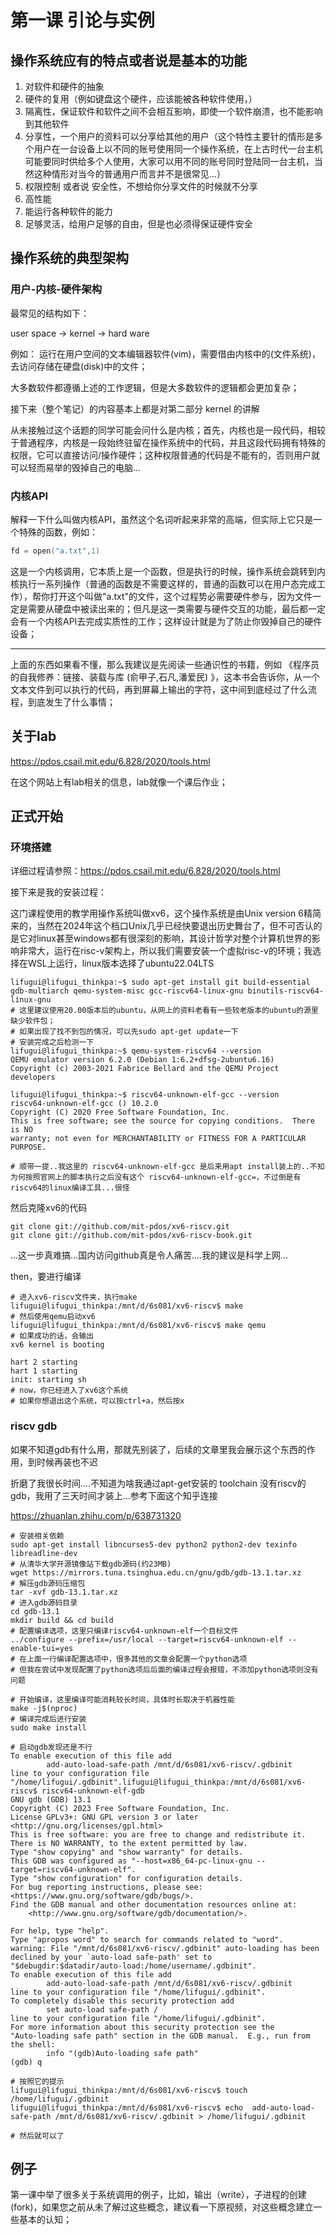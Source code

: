 # 第一课 引论与实例



## 操作系统应有的特点或者说是基本的功能

1. 对软件和硬件的抽象
2. 硬件的复用（例如键盘这个硬件，应该能被各种软件使用，）
3. 隔离性，保证软件和软件之间不会相互影响，即使一个软件崩溃，也不能影响到其他软件
4. 分享性，一个用户的资料可以分享给其他的用户（这个特性主要针的情形是多个用户在一台设备上以不同的账号使用同一个操作系统，在上古时代一台主机可能要同时供给多个人使用，大家可以用不同的账号同时登陆同一台主机，当然这种情形对当今的普通用户而言并不是很常见...）
5. 权限控制 或者说 安全性，不想给你分享文件的时候就不分享
6. 高性能
7. 能运行各种软件的能力
8. 足够灵活，给用户足够的自由，但是也必须得保证硬件安全



## 操作系统的典型架构

### 用户-内核-硬件架构

最常见的结构如下：

user space -> kernel -> hard ware

例如： 运行在用户空间的文本编辑器软件(vim)，需要借由内核中的(文件系统)，去访问存储在硬盘(disk)中的文件；

大多数软件都遵循上述的工作逻辑，但是大多数软件的逻辑都会更加复杂；

接下来（整个笔记）的内容基本上都是对第二部分 kernel 的讲解

从未接触过这个话题的同学可能会问什么是内核；首先，内核也是一段代码，相较于普通程序，内核是一段始终驻留在操作系统中的代码，并且这段代码拥有特殊的权限，它可以直接访问/操作硬件；这种权限普通的代码是不能有的，否则用户就可以轻而易举的毁掉自己的电脑...



### 内核API

解释一下什么叫做内核API，虽然这个名词听起来非常的高端，但实际上它只是一个特殊的函数，例如：

```c
fd = open("a.txt",1)
```

这是一个内核调用，它本质上是一个函数，但是执行的时候，操作系统会跳转到内核执行一系列操作（普通的函数是不需要这样的，普通的函数可以在用户态完成工作），帮你打开这个叫做"a.txt"的文件，这个过程势必需要硬件参与，因为文件一定是需要从硬盘中被读出来的；但凡是这一类需要与硬件交互的功能，最后都一定会有一个内核API去完成实质性的工作；这样设计就是为了防止你毁掉自己的硬件设备；



--------------------

上面的东西如果看不懂，那么我建议是先阅读一些通识性的书籍，例如 《程序员的自我修养：链接、装载与库 (俞甲子,石凡,潘爱民) 》，这本书会告诉你，从一个文本文件到可以执行的代码，再到屏幕上输出的字符，这中间到底经过了什么流程，到底发生了什么事情；

 

## 关于lab

https://pdos.csail.mit.edu/6.828/2020/tools.html

在这个网站上有lab相关的信息，lab就像一个课后作业；



## 正式开始

### 环境搭建

详细过程请参照：https://pdos.csail.mit.edu/6.828/2020/tools.html

接下来是我的安装过程：

这门课程使用的教学用操作系统叫做xv6，这个操作系统是由Unix version 6精简来的，当然在2024年这个档口Unix几乎已经快要退出历史舞台了，但不可否认的是它对linux甚至windows都有很深刻的影响，其设计哲学对整个计算机世界的影响非常大，运行在risc-v架构上，所以我们需要安装一个虚拟risc-v的环境；我选择在WSL上运行，linux版本选择了ubuntu22.04LTS

```shell
lifugui@lifugui_thinkpa:~$ sudo apt-get install git build-essential gdb-multiarch qemu-system-misc gcc-riscv64-linux-gnu binutils-riscv64-linux-gnu
# 这里建议使用20.00版本后的ubuntu，从网上的资料老看有一些较老版本的ubuntu的源里缺少软件包；
# 如果出现了找不到包的情况，可以先sudo apt-get update一下
# 安装完成之后检测一下
lifugui@lifugui_thinkpa:~$ qemu-system-riscv64 --version
QEMU emulator version 6.2.0 (Debian 1:6.2+dfsg-2ubuntu6.16)
Copyright (c) 2003-2021 Fabrice Bellard and the QEMU Project developers

lifugui@lifugui_thinkpa:~$ riscv64-unknown-elf-gcc --version
riscv64-unknown-elf-gcc () 10.2.0
Copyright (C) 2020 Free Software Foundation, Inc.
This is free software; see the source for copying conditions.  There is NO
warranty; not even for MERCHANTABILITY or FITNESS FOR A PARTICULAR PURPOSE.

# 顺带一提..我这里的 riscv64-unknown-elf-gcc 是后来用apt install装上的..不知为何按照官网上的脚本执行之后没有这个 riscv64-unknown-elf-gcc=，不过倒是有riscv64的linux编译工具...很怪
```

然后克隆xv6的代码

```shell
git clone git://github.com/mit-pdos/xv6-riscv.git
git clone git://github.com/mit-pdos/xv6-riscv-book.git
```

...这一步真难搞...国内访问github真是令人痛苦....我的建议是科学上网...

then，要进行编译

```shell
# 进入xv6-riscv文件夹，执行make
lifugui@lifugui_thinkpa:/mnt/d/6s081/xv6-riscv$ make
# 然后使用qemu启动xv6
lifugui@lifugui_thinkpa:/mnt/d/6s081/xv6-riscv$ make qemu
# 如果成功的话，会输出
xv6 kernel is booting

hart 2 starting
hart 1 starting
init: starting sh
# now，你已经进入了xv6这个系统
# 如果你想退出这个系统，可以按ctrl+a，然后按x
```



### riscv gdb

如果不知道gdb有什么用，那就先别装了，后续的文章里我会展示这个东西的作用，到时候再装也不迟

折磨了我很长时间....不知道为啥我通过apt-get安装的 toolchain 没有riscv的gdb，我用了三天时间才装上...参考下面这个知乎连接

https://zhuanlan.zhihu.com/p/638731320



```shell
# 安装相关依赖
sudo apt-get install libncurses5-dev python2 python2-dev texinfo libreadline-dev
# 从清华大学开源镜像站下载gdb源码(约23MB)
wget https://mirrors.tuna.tsinghua.edu.cn/gnu/gdb/gdb-13.1.tar.xz
# 解压gdb源码压缩包
tar -xvf gdb-13.1.tar.xz
# 进入gdb源码目录
cd gdb-13.1
mkdir build && cd build
# 配置编译选项，这里只编译riscv64-unknown-elf一个目标文件
../configure --prefix=/usr/local --target=riscv64-unknown-elf --enable-tui=yes
# 在上面一行编译配置选项中，很多其他的文章会配置一个python选项
# 但我在尝试中发现配置了python选项后后面的编译过程会报错，不添加python选项则没有问题

# 开始编译，这里编译可能消耗较长时间，具体时长取决于机器性能
make -j$(nproc)
# 编译完成后进行安装
sudo make install
```



```shell
# 启动gdb发现还是不行
To enable execution of this file add
        add-auto-load-safe-path /mnt/d/6s081/xv6-riscv/.gdbinit
line to your configuration file "/home/lifugui/.gdbinit".lifugui@lifugui_thinkpa:/mnt/d/6s081/xv6-riscv$ riscv64-unknown-elf-gdb
GNU gdb (GDB) 13.1
Copyright (C) 2023 Free Software Foundation, Inc.
License GPLv3+: GNU GPL version 3 or later <http://gnu.org/licenses/gpl.html>
This is free software: you are free to change and redistribute it.
There is NO WARRANTY, to the extent permitted by law.
Type "show copying" and "show warranty" for details.
This GDB was configured as "--host=x86_64-pc-linux-gnu --target=riscv64-unknown-elf".
Type "show configuration" for configuration details.
For bug reporting instructions, please see:
<https://www.gnu.org/software/gdb/bugs/>.
Find the GDB manual and other documentation resources online at:
    <http://www.gnu.org/software/gdb/documentation/>.

For help, type "help".
Type "apropos word" to search for commands related to "word".
warning: File "/mnt/d/6s081/xv6-riscv/.gdbinit" auto-loading has been declined by your `auto-load safe-path' set to "$debugdir:$datadir/auto-load:/home/username/.gdbinit".
To enable execution of this file add
        add-auto-load-safe-path /mnt/d/6s081/xv6-riscv/.gdbinit
line to your configuration file "/home/lifugui/.gdbinit".
To completely disable this security protection add
        set auto-load safe-path /
line to your configuration file "/home/lifugui/.gdbinit".
For more information about this security protection see the
"Auto-loading safe path" section in the GDB manual.  E.g., run from the shell:
        info "(gdb)Auto-loading safe path"
(gdb) q

# 按照它的提示
lifugui@lifugui_thinkpa:/mnt/d/6s081/xv6-riscv$ touch /home/lifugui/.gdbinit
lifugui@lifugui_thinkpa:/mnt/d/6s081/xv6-riscv$ echo  add-auto-load-safe-path /mnt/d/6s081/xv6-riscv/.gdbinit > /home/lifugui/.gdbinit

# 然后就可以了
```





## 例子

第一课中举了很多关于系统调用的例子，比如，输出（write），子进程的创建(fork)，如果您之前从未了解过这些概念，建议看一下原视频，对这些概念建立一些基本的认知；

























